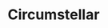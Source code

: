 ---
title:  Circumstellar
kunstenaar: Wouter Bolangier
expositie: Circumstellar - The Next Generation
tekoop: ja
prijs: 
techniek: Glass
afmetingen: 
lang: en
---